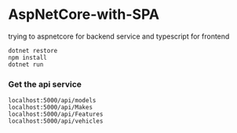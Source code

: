 # AspNetCore-with-SPA
trying to aspnetcore for backend service and typescript for frontend


```
dotnet restore 
npm install 
dotnet run
```

### Get the api service 


``` 
localhost:5000/api/models
localhost:5000/api/Makes
localhost:5000/api/Features
localhost:5000/api/vehicles 
```
